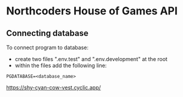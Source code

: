# Northcoders House of Games API

## Connecting database

To connect program to database:
- create two files ".env.test" and ".env.development" at the root
- within the files add the following line: 
```
PGDATABASE=<database_name>
```


https://shy-cyan-cow-vest.cyclic.app/